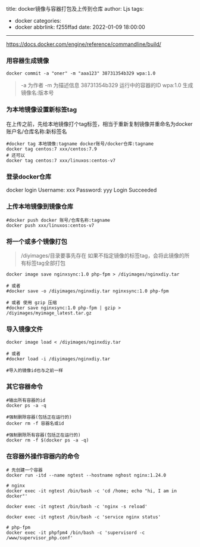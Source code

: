 title: docker镜像与容器打包及上传到仓库
author: Ljs
tags:
  - docker
categories:
  - docker
abbrlink: f255ffad
date: 2022-01-09 18:00:00
---
https://docs.docker.com/engine/reference/commandline/build/

### 用容器生成镜像
```shell
docker commit -a "oner" -m "aaa123" 38731354b329 wpa:1.0
```
> -a 为作者
> -m 为描述信息
> 38731354b329 运行中的容器的ID
> wpa:1.0 生成镜像名:版本号
<!-- more -->
### 为本地镜像设置新标签tag
在上传之前，先给本地镜像打个tag标签，相当于重新复制镜像并重命名为docker账户名/仓库名称:新标签名
```
#docker tag 本地镜像:tagname docker账号/docker仓库:tagname
docker tag centos:7 xxx/centos:7.9
# 还可以
docker tag centos:7 xxx/linuxos:centos-v7
```
### 登录docker仓库

docker login
Username: xxx
Password: yyy
Login Succeeded

### 上传本地镜像到镜像仓库
```
#docker push docker 账号/仓库名称:tagname
docker push xxx/linuxos:centos-v7
```
### 将一个或多个镜像打包
> /diyimages/目录要事先存在
> 如果不指定镜像的标签tag，会将此镜像的所有标签tag全部打包

```shell
docker image save nginxsync:1.0 php-fpm > /diyimages/nginxdiy.tar

# 或者
#docker save -o /diyimages/nginxdiy.tar nginxsync:1.0 php-fpm

# 或者 使用 gzip 压缩
#docker save nginxsync:1.0 php-fpm | gzip > /diyimages/myimage_latest.tar.gz

```

### 导入镜像文件

```shell
docker image load < /diyimages/nginxdiy.tar

# 或者
#docker load -i /diyimages/nginxdiy.tar

#导入的镜像id也与之前一样
```
### 其它容器命令
```shell
#输出所有容器的id
docker ps -a -q

#强制删除容器(包括正在运行的)
docker rm -f 容器名或id

#强制删除所有容器(包括正在运行的)
docker rm -f $(docker ps -a -q)
```

### 在容器外操作容器内的命令
```shell
# 先创建一个容器
docker run -itd --name ngtest --hostname nghost nginx:1.24.0

# nginx
docker exec -it ngtest /bin/bash -c 'cd /home; echo "hi, I am in docker"'

docker exec -it ngtest /bin/bash -c 'nginx -s reload'

docker exec -it ngtest /bin/bash -c 'service nginx status'

# php-fpm
docker exec -it phpfpm4 /bin/bash -c 'supervisord -c /www/supervisor_php.conf'

```